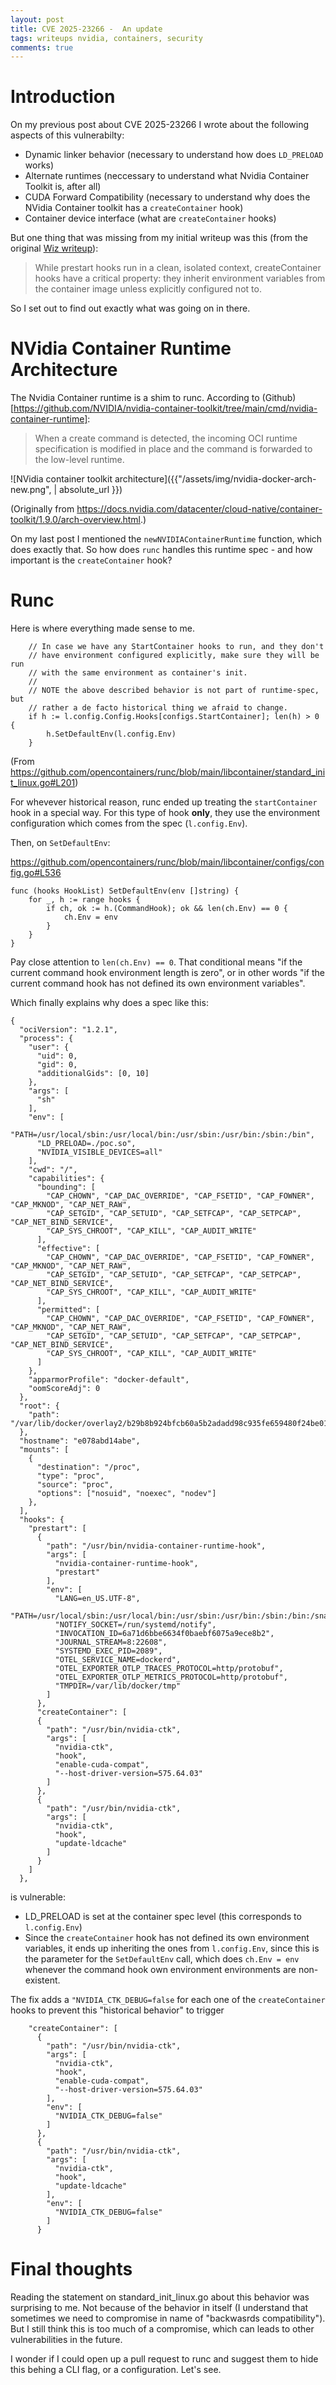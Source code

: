 ```yaml
---
layout: post
title: CVE 2025-23266 -  An update
tags: writeups nvidia, containers, security
comments: true
---
```


# Introduction

On my previous post about CVE 2025-23266 I wrote about the following aspects of this vulnerabilty:
 - Dynamic linker behavior (necessary to understand how does `LD_PRELOAD` works)
  - Alternate runtimes (neccessary to understand what Nvidia Container Toolkit is, after all)
  - CUDA Forward Compatibility (necessary to understand why does the NVidia Container toolkit has a `createContainer` hook)
  - Container device interface (what are `createContainer` hooks)


  But one thing that was missing from my initial writeup was this (from the original [Wiz writeup](https://www.wiz.io/blog/nvidia-ai-vulnerability-cve-2025-23266-nvidiascape)):

  > While prestart hooks run in a clean, isolated context, createContainer hooks have a critical property: they inherit environment variables from the container image unless explicitly configured not to.

So I set out to find out exactly what was going on in there.


# NVidia Container Runtime Architecture

The Nvidia Container runtime is a shim to runc. According to (Github)[https://github.com/NVIDIA/nvidia-container-toolkit/tree/main/cmd/nvidia-container-runtime]:

> When a create command is detected, the incoming OCI runtime specification is modified in place and the command is forwarded to the low-level runtime.


![NVidia container toolkit architecture]({{"/assets/img/nvidia-docker-arch-new.png",  | absolute_url }}) 

(Originally from https://docs.nvidia.com/datacenter/cloud-native/container-toolkit/1.9.0/arch-overview.html.)

On my last post I mentioned  the `newNVIDIAContainerRuntime` function, which does exactly that. So how does `runc` handles this runtime spec - and how important is the `createContainer` hook?


# Runc

Here is where everything made sense to me.


```
	// In case we have any StartContainer hooks to run, and they don't
	// have environment configured explicitly, make sure they will be run
	// with the same environment as container's init.
	//
	// NOTE the above described behavior is not part of runtime-spec, but
	// rather a de facto historical thing we afraid to change.
	if h := l.config.Config.Hooks[configs.StartContainer]; len(h) > 0 {
		h.SetDefaultEnv(l.config.Env)
	}
```

(From https://github.com/opencontainers/runc/blob/main/libcontainer/standard_init_linux.go#L201)

For whevever historical reason, runc ended up treating the `startContainer` hook in a special way. For this type of hook **only**, they use the environment configuration which comes from the spec (`l.config.Env`).


Then, on `SetDefaultEnv`:

https://github.com/opencontainers/runc/blob/main/libcontainer/configs/config.go#L536

```
func (hooks HookList) SetDefaultEnv(env []string) {
	for _, h := range hooks {
		if ch, ok := h.(CommandHook); ok && len(ch.Env) == 0 {
			ch.Env = env
		}
	}
}
```

Pay close attention to `len(ch.Env) == 0`. That conditional means "if the current command hook environment length is zero", or in other words "if the current command hook has not defined its own environment variables".

Which finally explains why does a spec like this:

```
{
  "ociVersion": "1.2.1",
  "process": {
    "user": {
      "uid": 0,
      "gid": 0,
      "additionalGids": [0, 10]
    },
    "args": [
      "sh"
    ],
    "env": [
      "PATH=/usr/local/sbin:/usr/local/bin:/usr/sbin:/usr/bin:/sbin:/bin",
      "LD_PRELOAD=./poc.so",
      "NVIDIA_VISIBLE_DEVICES=all"
    ],
    "cwd": "/",
    "capabilities": {
      "bounding": [
        "CAP_CHOWN", "CAP_DAC_OVERRIDE", "CAP_FSETID", "CAP_FOWNER", "CAP_MKNOD", "CAP_NET_RAW",
        "CAP_SETGID", "CAP_SETUID", "CAP_SETFCAP", "CAP_SETPCAP", "CAP_NET_BIND_SERVICE",
        "CAP_SYS_CHROOT", "CAP_KILL", "CAP_AUDIT_WRITE"
      ],
      "effective": [
        "CAP_CHOWN", "CAP_DAC_OVERRIDE", "CAP_FSETID", "CAP_FOWNER", "CAP_MKNOD", "CAP_NET_RAW",
        "CAP_SETGID", "CAP_SETUID", "CAP_SETFCAP", "CAP_SETPCAP", "CAP_NET_BIND_SERVICE",
        "CAP_SYS_CHROOT", "CAP_KILL", "CAP_AUDIT_WRITE"
      ],
      "permitted": [
        "CAP_CHOWN", "CAP_DAC_OVERRIDE", "CAP_FSETID", "CAP_FOWNER", "CAP_MKNOD", "CAP_NET_RAW",
        "CAP_SETGID", "CAP_SETUID", "CAP_SETFCAP", "CAP_SETPCAP", "CAP_NET_BIND_SERVICE",
        "CAP_SYS_CHROOT", "CAP_KILL", "CAP_AUDIT_WRITE"
      ]
    },
    "apparmorProfile": "docker-default",
    "oomScoreAdj": 0
  },
  "root": {
    "path": "/var/lib/docker/overlay2/b29b8b924bfcb60a5b2adadd98c935fe659480f24be017259f56cf49ead0d3ed/merged"
  },
  "hostname": "e078abd14abe",
  "mounts": [
    {
      "destination": "/proc",
      "type": "proc",
      "source": "proc",
      "options": ["nosuid", "noexec", "nodev"]
    },
  ],
  "hooks": {
    "prestart": [
      {
        "path": "/usr/bin/nvidia-container-runtime-hook",
        "args": [
          "nvidia-container-runtime-hook",
          "prestart"
        ],
        "env": [
          "LANG=en_US.UTF-8",
          "PATH=/usr/local/sbin:/usr/local/bin:/usr/sbin:/usr/bin:/sbin:/bin:/snap/bin",
          "NOTIFY_SOCKET=/run/systemd/notify",
          "INVOCATION_ID=6a71d6bbe6634f0baebf6075a9ece8b2",
          "JOURNAL_STREAM=8:22608",
          "SYSTEMD_EXEC_PID=2089",
          "OTEL_SERVICE_NAME=dockerd",
          "OTEL_EXPORTER_OTLP_TRACES_PROTOCOL=http/protobuf",
          "OTEL_EXPORTER_OTLP_METRICS_PROTOCOL=http/protobuf",
          "TMPDIR=/var/lib/docker/tmp"
        ]
      },
      "createContainer": [
      {
        "path": "/usr/bin/nvidia-ctk",
        "args": [
          "nvidia-ctk",
          "hook",
          "enable-cuda-compat",
          "--host-driver-version=575.64.03"
        ]
      },
      {
        "path": "/usr/bin/nvidia-ctk",
        "args": [
          "nvidia-ctk",
          "hook",
          "update-ldcache"
        ]
      }
    ]
  },
```

is vulnerable:

 - LD_PRELOAD is set at the container spec level (this corresponds to `l.config.Env`)
 - Since the `createContainer` hook has not defined its own environment variables, it ends up inheriting the ones from `l.config.Env`, since this is the parameter for the `SetDefaultEnv` call, which does `ch.Env = env` whenever the command hook own environment environments are non-existent.

 The fix adds a `"NVIDIA_CTK_DEBUG=false` for each one of the `createContainer` hooks to prevent this "historical behavior" to trigger 


```
    "createContainer": [
      {
        "path": "/usr/bin/nvidia-ctk",
        "args": [
          "nvidia-ctk",
          "hook",
          "enable-cuda-compat",
          "--host-driver-version=575.64.03"
        ],
        "env": [
          "NVIDIA_CTK_DEBUG=false"
        ]
      },
      {
        "path": "/usr/bin/nvidia-ctk",
        "args": [
          "nvidia-ctk",
          "hook",
          "update-ldcache"
        ],
        "env": [
          "NVIDIA_CTK_DEBUG=false"
        ]
      }
```

# Final thoughts

Reading the statement on standard_init_linux.go about this behavior was surprising to me. Not because of the behavior in itself (I understand that sometimes we need to compromise in name of "backwasrds compatibility"). But I still think this is too much of a compromise, which can leads to other vulnerabilities in the future.

I wonder if I could open up a pull request to runc and suggest them to hide this behing a CLI flag, or a configuration. Let's see.


